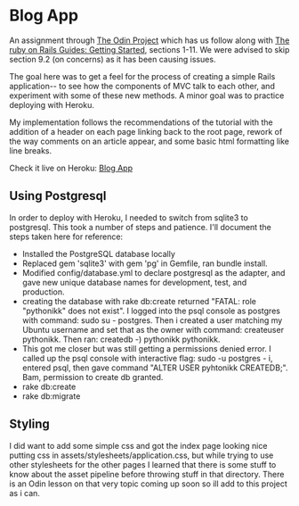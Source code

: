 # Blog App

An assignment through [The Odin Project](https://www.theodinproject.com/lessons/ruby-on-rails-blog-app) which has us follow along with [The ruby on Rails Guides: Getting Started](https://guides.rubyonrails.org/getting_started.html), sections 1-11. We were advised to skip section 9.2 (on concerns) as it has been causing issues.

The goal here was to get a feel for the process of creating a simple Rails application-- to see how the components of MVC talk to each other, and experiment with some of these new methods. A minor goal was to practice deploying with Heroku.

My implementation follows the recommendations of the tutorial with the addition of a header on each page linking back to the root page, rework of the way comments on an article appear, and some basic html formatting like line breaks.

Check it live on Heroku: [Blog App](https://bloggyblueblog.herokuapp.com/)

## Using Postgresql

In order to deploy with Heroku, I needed to switch from sqlite3 to postgresql. This took a number of steps and patience. I'll document the steps taken here for reference:
- Installed the PostgreSQL database locally
- Replaced gem 'sqlite3' with gem 'pg' in Gemfile, ran bundle install.
- Modified config/database.yml to declare postgresql as the adapter, and gave new unique database names for development, test, and production.
- creating the database with rake db:create returned "FATAL: role "pythonikk" does not exist". I logged into the psql console as postgres with command: sudo su - postgres. Then i created a user matching my Ubuntu username and set that as the owner with command: createuser pythonikk. Then ran: createdb -) pythonikk pythonikk.
- This got me closer but was still getting a permissions denied error. I called up the psql console with interactive flag: sudo -u postgres - i, entered psql, then gave command "ALTER USER pyhtonikk CREATEDB;". Bam, permission to create db granted.
- rake db:create
- rake db:migrate 

## Styling

I did want to add some simple css and got the index page looking nice putting css in assets/stylesheets/application.css, but while trying to use other stylesheets for the other pages I learned that there is some stuff to know about the asset pipeline before throwing stuff in that directory. There is an Odin lesson on that very topic coming up soon so ill add to this project as i can.
